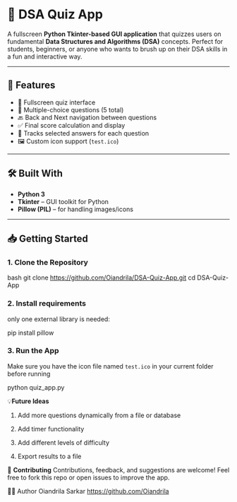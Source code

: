 # 🧠 DSA Quiz App

A fullscreen **Python Tkinter-based GUI application** that quizzes users on fundamental **Data Structures and Algorithms (DSA)** concepts. Perfect for students, beginners, or anyone who wants to brush up on their DSA skills in a fun and interactive way.

---

## 📸 Features

- 🚀 Fullscreen quiz interface
- 🧩 Multiple-choice questions (5 total)
- 🔙 Back and Next navigation between questions
- ✅ Final score calculation and display
- 🎯 Tracks selected answers for each question
- 🖼️ Custom icon support (`test.ico`)

---

## 🛠️ Built With

- **Python 3**
- **Tkinter** – GUI toolkit for Python
- **Pillow (PIL)** – for handling images/icons

---

## 📥 Getting Started

### 1. Clone the Repository

bash
git clone https://github.com/Oiandrila/DSA-Quiz-App.git
cd DSA-Quiz-App


### 2. Install requirements
only one external library is needed:

pip install pillow


### 3. Run the App

Make sure you have the icon file named `test.ico` in your current folder before running

python quiz_app.py


 💡**Future Ideas**
1.  Add more questions dynamically from a file or database

2.  Add timer functionality

3.  Add different levels of difficulty

4.  Export results to a file

🤝 **Contributing**
Contributions, feedback, and suggestions are welcome!
Feel free to fork this repo or open issues to improve the app.


🧑‍💻 Author
Oiandrila Sarkar
https://github.com/Oiandrila
